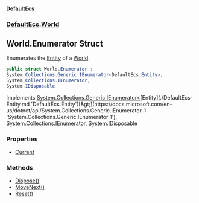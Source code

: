 #### [DefaultEcs](./index.md 'index')
### [DefaultEcs](./DefaultEcs.md 'DefaultEcs').[World](./DefaultEcs-World.md 'DefaultEcs.World')
## World.Enumerator Struct
Enumerates the [Entity](./DefaultEcs-Entity.md 'DefaultEcs.Entity') of a [World](./DefaultEcs-World.md 'DefaultEcs.World').  
```csharp
public struct World.Enumerator :
System.Collections.Generic.IEnumerator<DefaultEcs.Entity>,
System.Collections.IEnumerator,
System.IDisposable
```
Implements [System.Collections.Generic.IEnumerator&lt;](https://docs.microsoft.com/en-us/dotnet/api/System.Collections.Generic.IEnumerator-1 'System.Collections.Generic.IEnumerator`1')[Entity](./DefaultEcs-Entity.md 'DefaultEcs.Entity')[&gt;](https://docs.microsoft.com/en-us/dotnet/api/System.Collections.Generic.IEnumerator-1 'System.Collections.Generic.IEnumerator`1'), [System.Collections.IEnumerator](https://docs.microsoft.com/en-us/dotnet/api/System.Collections.IEnumerator 'System.Collections.IEnumerator'), [System.IDisposable](https://docs.microsoft.com/en-us/dotnet/api/System.IDisposable 'System.IDisposable')  
### Properties
- [Current](./DefaultEcs-World-Enumerator-Current.md 'DefaultEcs.World.Enumerator.Current')
### Methods
- [Dispose()](./DefaultEcs-World-Enumerator-Dispose().md 'DefaultEcs.World.Enumerator.Dispose()')
- [MoveNext()](./DefaultEcs-World-Enumerator-MoveNext().md 'DefaultEcs.World.Enumerator.MoveNext()')
- [Reset()](./DefaultEcs-World-Enumerator-Reset().md 'DefaultEcs.World.Enumerator.Reset()')
